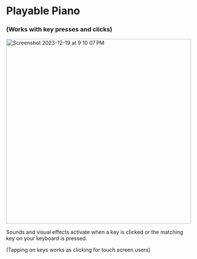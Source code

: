 <h1>Playable Piano</h1>
<h3>(Works with key presses and clicks)</h3>

<img width="500" alt="Screenshot 2023-12-19 at 9 10 07 PM" src="https://github.com/m-wheeler-dev/piano/assets/105622101/83123bf5-a391-4973-8fd1-d49b06def712">

<p>Sounds and visual effects activate when a key is clicked or the matching key on your keyboard is pressed.</p>
<p>(Tapping on keys works as clicking for touch screen users)</p>
